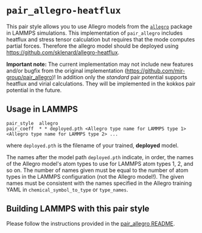 # `pair_allegro-heatflux`

This pair style allows you to use Allegro models from the [`allegro`](https://github.com/mir-group/allegro) package in LAMMPS simulations. This implementation of `pair_allegro` includes heatflux and stress tensor calculation but requires that the mode computes partial forces. Therefore the allegro model should be deployed using https://github.com/sklenard/allegro-heatflux.

**Important note:** The current implementation may not include new features and/or bugfix from the original implementation (https://github.com/mir-group/pair_allegro)! In addition only the *standard* pair potential supports heatflux and virial calculations. They will be implemented in the kokkos pair potential in the future.

## Usage in LAMMPS

```
pair_style	allegro
pair_coeff	* * deployed.pth <Allegro type name for LAMMPS type 1> <Allegro type name for LAMMPS type 2> ...
```
where `deployed.pth` is the filename of your trained, **deployed** model.

The names after the model path `deployed.pth` indicate, in order, the names of the Allegro model's atom types to use for LAMMPS atom types 1, 2, and so on. The number of names given must be equal to the number of atom types in the LAMMPS configuration (not the Allegro model!). 
The given names must be consistent with the names specified in the Allegro training YAML in `chemical_symbol_to_type` or `type_names`.

## Building LAMMPS with this pair style

Please follow the instructions provided in the [pair_allegro README](https://github.com/mir-group/pair_allegro#building-lammps-with-this-pair-style).
